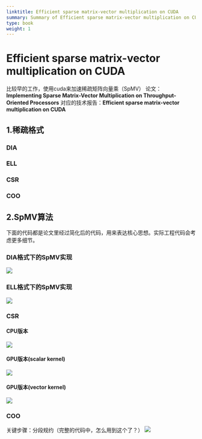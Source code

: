 ```yaml
---
linktitle: Efficient sparse matrix-vector multiplication on CUDA
summary: Summary of Efficient sparse matrix-vector multiplication on CUDA
type: book
weight: 1
---
```

# Efficient sparse matrix-vector multiplication on CUDA
比较早的工作，使用cuda来加速稀疏矩阵向量乘（SpMV）
论文：**Implementing Sparse Matrix-Vector Multiplication on Throughput-Oriented Processors**
对应的技术报告：**Efficient sparse matrix-vector multiplication on CUDA**

## 1.稀疏格式
### DIA
### ELL
### CSR
### COO


## 2.SpMV算法
下面的代码都是论文里经过简化后的代码，用来表达核心思想。实际工程代码会考虑更多细节。
### DIA格式下的SpMV实现

![](稀疏矩阵存储格式-1662113858029.jpeg)

### ELL格式下的SpMV实现
![](稀疏矩阵存储格式-1662117591836.jpeg)

### CSR
#### CPU版本
![](Efficient_sparse_matrix_vector_multiplication_on_CUDA-1662118602466.jpeg)
#### GPU版本(scalar kernel)
![](Efficient_sparse_matrix_vector_multiplication_on_CUDA-1662118673592.jpeg)
#### GPU版本(vector kernel)
![](Efficient_sparse_matrix_vector_multiplication_on_CUDA-1662124562548.jpeg)

### COO 
关键步骤：分段规约（完整的代码中，怎么用到这个了？）
![](Efficient_sparse_matrix_vector_multiplication_on_CUDA-1662127991277.jpeg)

